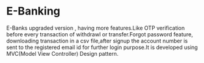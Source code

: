 # E-Banking
 E-Banks upgraded version , having more features.Like OTP verification before every transaction of withdrawl or transfer.Forgot password feature, downloading transaction in a csv file,after signup the account number is  sent to the registered email id for further login purpose.It is developed using MVC(Model View Controller) Design pattern.
